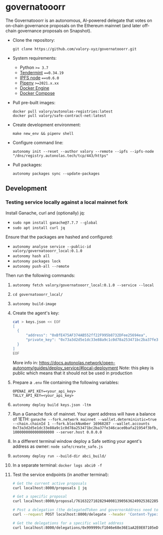 # governatooorr

The Governatooorr is an autonomous, AI-powered delegate that votes on on-chain governance proposals on the Ethereum mainnet (and later off-chain governance proposals on Snapshot).

- Clone the repository:

      git clone https://github.com/valory-xyz/governatooorr.git

- System requirements:

    - Python `>= 3.7`
    - [Tendermint](https://docs.tendermint.com/v0.34/introduction/install.html) `==0.34.19`
    - [IPFS node](https://docs.ipfs.io/install/command-line/#official-distributions) `==v0.6.0`
    - [Pipenv](https://pipenv.pypa.io/en/latest/installation/) `>=2021.x.xx`
    - [Docker Engine](https://docs.docker.com/engine/install/)
    - [Docker Compose](https://docs.docker.com/compose/install/)

- Pull pre-built images:

      docker pull valory/autonolas-registries:latest
      docker pull valory/safe-contract-net:latest

- Create development environment:

      make new_env && pipenv shell

- Configure command line:

      autonomy init --reset --author valory --remote --ipfs --ipfs-node "/dns/registry.autonolas.tech/tcp/443/https"

- Pull packages:

      autonomy packages sync --update-packages

## Development

### Testing service locally against a local mainnet fork

Install Ganache, curl and (optionally) jq:
- `sudo npm install ganache@7.7.7 --global`
- `sudo apt install curl jq`

Ensure that the packages are hashed and configured:
- `autonomy analyse service --public-id valory/governatooorr_local:0.1.0`
- `autonomy hash all`
- `autonomy packages lock`
- `autonomy push-all --remote`

Then run the following commands:
1. `autonomy fetch valory/governatooorr_local:0.1.0 --service --local`
2. `cd governatooorr_local/`
3. `autonomy build-image`
4. Create the agent's key:
    ```bash
    cat > keys.json << EOF
    [
      {
          "address": "0xBfE475AF374AB552ff22F995b8732DFee25694ea",
          "private_key": "0x73a3d2d5e1dc33e88a9c1c0d78a253471bc2ba37fe346cace0bafa21954f3bfb"
      }
    ]
    EOF
    ```
    More info in: https://docs.autonolas.network/open-autonomy/guides/deploy_service/#local-deployment
    Note: this pkey is public which means that it should not be used in production

5. Prepare a `.env` file containing the following variables:
    ```
    OPENAI_API_KEY=<your_api_key>
    TALLY_API_KEY=<your_api_key>
    ```
6. `autonomy deploy build keys.json -ltm`
7. Run a Ganache fork of mainnet. Your agent address will have a balance of 1ETH:
    `ganache --fork.network mainnet --wallet.deterministic=true --chain.chainId 1 --fork.blockNumber 16968287 --wallet.accounts 0x73a3d2d5e1dc33e88a9c1c0d78a253471bc2ba37fe346cace0bafa21954f3bfb,1000000000000000000 --server.host 0.0.0.0`

8. In a different terminal window deploy a Safe setting your agent's address as owner:
    `node safe/create_safe.js`

9. `autonomy deploy run --build-dir abci_build/`
10. In a separate terminal: `docker logs abci0 -f`

11. Test the service endpoints (in another terminal):
      ```bash
      # Get the current active proposals
      curl localhost:8000/proposals | jq

      # Get a specific proposal
      curl localhost:8000/proposal/76163227102829400813905636249925382285747891719849601732821246533951559697126 | jq

      # Post a delegation (the delegatedToken and governorAddress need to match a valid active proposal)
      curl --request POST localhost:8000/delegate --header 'Content-Type: application/json' --data-raw '{"address": "0x999999cf1046e68e36E1aA2E0E07105eDDD1f08E","delegatedToken": "0x610210AA5D51bf26CBce146A5992D2FEeBc27dB1","votingPreference": "EVIL","governorAddress": "0x1C9a7ced4CAdb9c5a65E564e73091912aaec7494","tokenBalance": 100}'

      # Get the delegations for a specific wallet address
      curl localhost:8000/delegations/0x999999cf1046e68e36E1aA2E0E07105eDDD1f08E | jq
      ```
